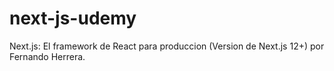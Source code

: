 # next-js-udemy
Next.js: El framework de React para produccion (Version de Next.js 12+) por Fernando Herrera.
